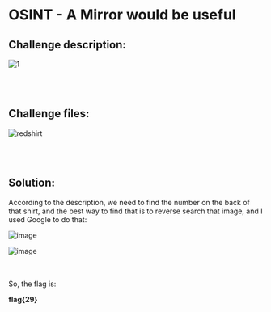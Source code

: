 # OSINT - A Mirror would be useful

## Challenge description:
![1](https://user-images.githubusercontent.com/70543460/96257050-65261a00-0fc2-11eb-82bb-815ceb0b4dea.png)

<br/><br/>

## Challenge files:
![redshirt](https://user-images.githubusercontent.com/70543460/96257099-7707bd00-0fc2-11eb-9790-4ff88d4b5c15.png)

<br/><br/>

## Solution:

According to the description, we need to find the number on the back of that shirt, and the best way to find that is to reverse search that image, and I used Google to do that:

![image](https://user-images.githubusercontent.com/70543460/96257488-22187680-0fc3-11eb-852c-7688e0232ed1.png)

![image](https://user-images.githubusercontent.com/70543460/96257573-45432600-0fc3-11eb-8775-b336df7b0749.png)

<br/><br/>
So, the flag is:

**flag{29}**
